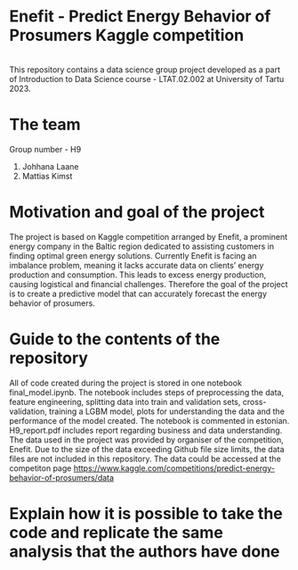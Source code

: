 # Enefit - Predict Energy Behavior of Prosumers Kaggle competition
<br>
This repository contains a data science group project developed as a part of Introduction to Data Science course - LTAT.02.002 at University of Tartu 2023.

# The team
Group number - H9
<br>
1. Johhana Laane
2. Mattias Kimst

# Motivation and goal of the project
The project is based on Kaggle competition arranged by Enefit, a prominent energy company in the Baltic region dedicated to assisting customers in finding optimal green energy solutions. Currently Enefit is facing an imbalance problem, meaning it lacks accurate data on clients’ energy production and consumption. This leads to excess energy production, causing logistical and financial challenges. Therefore the goal of the project is to create a predictive model that can accurately forecast the energy behavior of prosumers. 

# Guide to the contents of the repository
All of code created during the project is stored in one notebook final_model.ipynb. The notebook includes steps of preprocessing the data, feature engineering, splitting data into train and validation sets, cross-validation, training a LGBM model, plots for understanding the data and the performance of the model created. The notebook is commented in estonian.
<br>
H9_report.pdf includes report regarding business and data understanding.
<br>
The data used in the project was provided by organiser of the competition, Enefit. Due to the size of the data exceeding Github file size limits, the data files are not included in this repository. The data could be accessed at the competiton page https://www.kaggle.com/competitions/predict-energy-behavior-of-prosumers/data

# Explain how it is possible to take the code and replicate the same analysis that the authors have done



